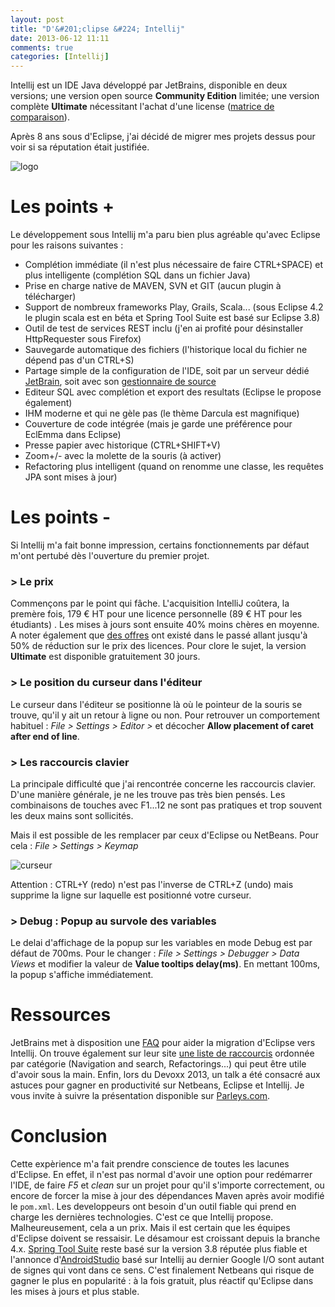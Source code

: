 ```yaml
---
layout: post
title: "D'&#201;clipse &#224; Intellij"
date: 2013-06-12 11:11
comments: true
categories: [Intellij]
---
```


Intellij est un IDE Java développé par JetBrains, disponible en deux versions; une version open source **Community Edition** limitée; une version complète **Ultimate** nécessitant l'achat d'une license ([matrice de comparaison](http://www.jetbrains.com/idea/features/editions_comparison_matrix.html)).

Après 8 ans sous d'Eclipse, j'ai décidé de migrer mes projets dessus pour voir si sa réputation était justifiée. 

<img class="middle" src="{{ root_url }}/images/posts/intellij-logo.png" title="logo" >

<!--more-->

# Les points +
Le développement sous Intellij m'a paru bien plus agréable qu'avec Eclipse pour les raisons suivantes :

* Complétion immédiate (il n'est plus nécessaire de faire CTRL+SPACE) et plus intelligente (complétion SQL dans un fichier Java)
* Prise en charge native de MAVEN, SVN et GIT (aucun plugin à télécharger)
* Support de nombreux frameworks Play, Grails, Scala... (sous Eclipse 4.2 le plugin scala est en béta et Spring Tool Suite est basé sur Eclipse 3.8)
* Outil de test de services REST inclu (j'en ai profité pour désinstaller HttpRequester sous Firefox)
* Sauvegarde automatique des fichiers (l'historique local du fichier ne dépend pas d'un CTRL+S)
* Partage simple de la configuration de l'IDE, soit par un serveur dédié [JetBrain](http://www.jetbrains.com/idea/features/settings_sync.html), soit avec son [gestionnaire de source](http://devnet.jetbrains.com/docs/DOC-1186)
* Editeur SQL avec complétion et export des resultats (Eclipse le propose également)
* IHM moderne et qui ne gèle pas (le thème Darcula est magnifique)
* Couverture de code intégrée (mais je garde une préférence pour EclEmma dans Eclipse)
* Presse papier avec historique (CTRL+SHIFT+V)
* Zoom+/- avec la molette de la souris (à activer)
* Refactoring plus intelligent (quand on renomme une classe, les requêtes JPA sont mises à jour)

# Les points -
Si Intellij m'a fait bonne impression, certains fonctionnements par défaut m'ont pertubé dès l'ouverture du premier projet.

### > Le prix
Commençons par le point qui fâche. 
L'acquisition IntelliJ coûtera, la premère fois, 179 € HT pour une licence personnelle (89 € HT pour les étudiants) . 
Les mises à jours sont ensuite 40% moins chères en moyenne. 
A noter également que [des offres](http://blog.jetbrains.com/blog/2013/04/15/50-off-jetbrains-tools-and-help-to-plant-a-billion-trees/) ont existé dans le passé allant jusqu'à 50% de réduction sur le prix des licences.
Pour clore le sujet, la version **Ultimate** est disponible gratuitement 30 jours.

### > Le position du curseur dans l'éditeur
Le curseur dans l'éditeur se positionne là où le pointeur de la souris se trouve, qu'il y ait un retour à ligne ou non.
Pour retrouver un comportement habituel : *File > Settings > Editor >* et décocher **Allow placement of caret after end of line**.

### > Les raccourcis clavier
La principale difficulté que j'ai rencontrée concerne les raccourcis clavier. 
D'une manière générale, je ne les trouve pas très bien pensés. 
Les combinaisons de touches avec F1...12 ne sont pas pratiques et trop souvent les deux mains sont sollicités.

Mais il est possible de les remplacer par ceux d'Eclipse ou NetBeans. 
Pour cela : *File > Settings > Keymap*

<img class="middle" src="{{ root_url }}/images/posts/intellij_shortcut.png" title="curseur" >

Attention : CTRL+Y (redo) n'est pas l'inverse de CTRL+Z (undo) mais supprime la ligne sur laquelle est positionné votre curseur. 

### > Debug : Popup au survole des variables
Le delai d'affichage de la popup sur les variables en mode Debug est par défaut de 700ms. Pour le changer : *File > Settings > Debugger > Data Views*
et modifier la valeur de **Value tooltips delay(ms)**. En mettant 100ms, la popup s'affiche immédiatement.

# Ressources
JetBrains met à disposition une [FAQ](http://www.jetbrains.com/idea/documentation/migration_faq.html) pour aider la migration d'Eclipse vers Intellij.
On trouve également sur leur site [une liste de raccourcis](http://www.jetbrains.com/resharper/webhelp/Reference__Keyboard_Shortcuts.html) ordonnée par catégorie (Navigation and search, Refactorings...) qui peut être utile d'avoir sous la main.
Enfin, lors du Devoxx 2013, un talk a été consacré aux astuces pour gagner en productivité sur Netbeans, Eclipse et Intellij. 
Je vous invite à suivre la présentation disponible sur [Parleys.com](http://www.devoxx.com/display/FR13/IDE+Java+++astuces+de+productivite+pour+le+quotidien).

# Conclusion
Cette expèrience m'a fait prendre conscience de toutes les lacunes d'Eclipse. 
En effet, il n'est pas normal d'avoir une option pour redémarrer l'IDE, de faire *F5* et *clean* sur un projet pour qu'il s'importe correctement,
ou encore de forcer la mise à jour des dépendances Maven après avoir modifié le ```pom.xml```. 
Les developpeurs ont besoin d'un outil fiable qui prend en charge les dernières technologies. 
C'est ce que Intellij propose. Malheureusement, cela a un prix. 
Mais il est certain que les équipes d'Eclipse doivent se ressaisir. 
Le désamour est croissant depuis la branche 4.x. [Spring Tool Suite](http://www.springsource.org/downloads/sts-ggts) reste basé sur la version 3.8 réputée plus fiable et l'annonce d'[AndroidStudio](http://developer.android.com/sdk/installing/studio.html) basé sur Intellij au dernier Google I/O sont autant de signes qui vont dans ce sens.
C'est finalement Netbeans qui risque de gagner le plus en popularité : à la fois gratuit, plus réactif qu'Eclipse dans les mises à jours et plus stable.